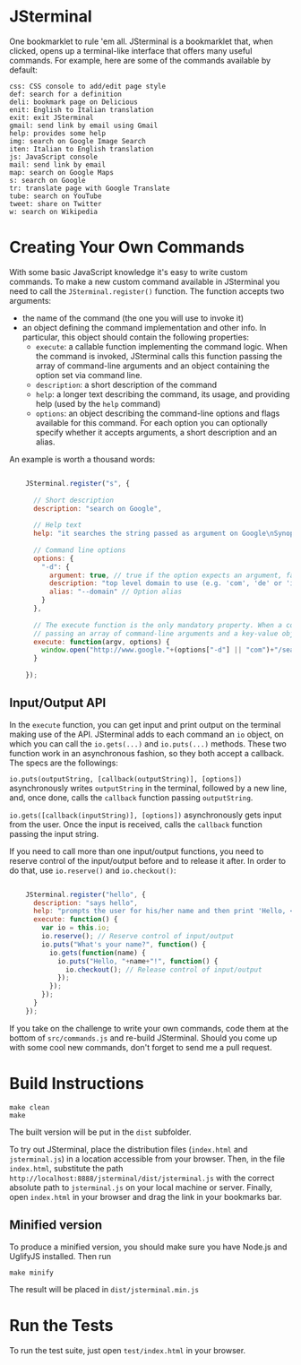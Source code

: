 JSterminal
==========

One bookmarklet to rule 'em all. JSterminal is a bookmarklet that, when clicked, opens up a terminal-like interface that offers many useful commands. For example, here are some of the commands available by default:

    css: CSS console to add/edit page style
    def: search for a definition
    deli: bookmark page on Delicious
    enit: English to Italian translation
    exit: exit JSterminal
    gmail: send link by email using Gmail
    help: provides some help
    img: search on Google Image Search
    iten: Italian to English translation
    js: JavaScript console
    mail: send link by email
    map: search on Google Maps
    s: search on Google
    tr: translate page with Google Translate
    tube: search on YouTube
    tweet: share on Twitter
    w: search on Wikipedia

Creating Your Own Commands
==========================

With some basic JavaScript knowledge it's easy to write custom commands. To make a new custom command available in JSterminal you need to call the `JSterminal.register()` function. The function accepts two arguments:

* the name of the command (the one you will use to invoke it)
* an object defining the command implementation and other info. In particular, this object should contain the following properties:
  - `execute`: a callable function implementing the command logic. When the command is invoked, JSterminal calls this function passing the array of command-line arguments and an object containing the option set via command line.
  - `description`: a short description of the command
  - `help`: a longer text describing the command, its usage, and providing help (used by the `help` command)
  - `options`: an object describing the command-line options and flags available for this command. For each option you can optionally specify whether it accepts arguments, a short description and an alias.

An example is worth a thousand words:

```javascript

    JSterminal.register("s", {
      
      // Short description
      description: "search on Google",
      
      // Help text
      help: "it searches the string passed as argument on Google\nSynopsis:\n  s SEARCH_QUERY",
      
      // Command line options
      options: {
        "-d": {
          argument: true, // true if the option expects an argument, false if it is just a flag
          description: "top level domain to use (e.g. 'com', 'de' or 'it'). Default is 'com'.", // Option description
          alias: "--domain" // Option alias
        }
      },
      
      // The execute function is the only mandatory property. When a command is invoked, JSterminal calls its execute() function
      // passing an array of command-line arguments and a key-value object containing command-line options set in the invocation.
      execute: function(argv, options) {
        window.open("http://www.google."+(options["-d"] || "com")+"/search?q="+argv.join("+"));
      }
      
    });

```

Input/Output API
----------------

In the `execute` function, you can get input and print output on the terminal making use of the API. JSterminal adds to each command an `io` object, on which you can call the `io.gets(...)` and `io.puts(...)` methods. These two function work in an asynchronous fashion, so they both accept a callback. The specs are the followings:

`io.puts(outputString, [callback(outputString)], [options])`
  asynchronously writes `outputString` in the terminal, followed by a new line, and, once done, calls the `callback` function passing `outputString`.

`io.gets([callback(inputString)], [options])`
  asynchronously gets input from the user. Once the input is received, calls the `callback` function passing the input string.

If you need to call more than one input/output functions, you need to reserve control of the input/output before and to release it after. In order to do that, use `io.reserve()` and `io.checkout()`:

```javascript

    JSterminal.register("hello", {
      description: "says hello",
      help: "prompts the user for his/her name and then print 'Hello, <name>!'",
      execute: function() {
        var io = this.io;
        io.reserve(); // Reserve control of input/output
        io.puts("What's your name?", function() {
          io.gets(function(name) {
            io.puts("Hello, "+name+"!", function() {
              io.checkout(); // Release control of input/output
            });
          });
        });
      }
    });

```

If you take on the challenge to write your own commands, code them at the bottom of `src/commands.js` and re-build JSterminal. Should you come up with some cool new commands, don't forget to send me a pull request.


Build Instructions
==================

    make clean
    make

The built version will be put in the `dist` subfolder.

To try out JSterminal, place the distribution files (`index.html` and `jsterminal.js`) in a location accessible from your browser. Then, in the file `index.html`, substitute the path `http://localhost:8888/jsterminal/dist/jsterminal.js` with the correct absolute path to `jsterminal.js` on your local machine or server. Finally, open `index.html` in your browser and drag the link in your bookmarks bar.


Minified version
----------------

To produce a minified version, you should make sure you have Node.js and UglifyJS installed. Then run

    make minify

The result will be placed in `dist/jsterminal.min.js`


Run the Tests
=============

To run the test suite, just open `test/index.html` in your browser.